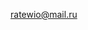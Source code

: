 ratewio@mail.ru

<!---
Ratewio/Ratewio is a ✨ special ✨ repository because its `README.md` (this file) appears on your GitHub profile.
You can click the Preview link to take a look at your changes.
--->

